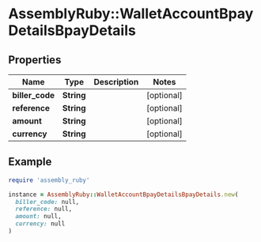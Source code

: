 # AssemblyRuby::WalletAccountBpayDetailsBpayDetails

## Properties

| Name | Type | Description | Notes |
| ---- | ---- | ----------- | ----- |
| **biller_code** | **String** |  | [optional] |
| **reference** | **String** |  | [optional] |
| **amount** | **String** |  | [optional] |
| **currency** | **String** |  | [optional] |

## Example

```ruby
require 'assembly_ruby'

instance = AssemblyRuby::WalletAccountBpayDetailsBpayDetails.new(
  biller_code: null,
  reference: null,
  amount: null,
  currency: null
)
```

